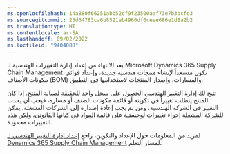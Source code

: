 ```yaml
---
ms.openlocfilehash: 14a880f66251abb52cf9f23500aaf73e7b3bcfc3
ms.sourcegitcommit: 25d64783ca6b8521eb4960df6ceee686e1d8a2b2
ms.translationtype: HT
ms.contentlocale: ar-SA
ms.lasthandoff: 09/02/2022
ms.locfileid: "9404088"
---
```

بعد الانتهاء من إعداد إدارة التغييرات الهندسية لـ Microsoft Dynamics 365 Supply Chain Management، تكون مستعداً لإنشاء منتجات هندسية جديدة، وإعداد قوائم مكونات الأصناف (BOM) والمسارات، وإصدار المنتجات لاستخدامها في التطبيق. 

تتيح لك إدارة التغيير الهندسي الحصول على سجل واحد للحقيقة لصيانة المنتج. إذا كان المنتج يتطلب تغييراً في تكوينه أو قائمة مكونات الصنف أو مساره، فيجب أن يحدث التغيير في الشركة الهندسية، ومن ثم يجب إعادة إصداره إلى الشركات المشغلة. يمكن للشركة المشغلة إجراء تغييرات لوجستية على قائمة المواد في كيانها القانوني، ولكن هذه التغييرات محدودة.

لمزيد من المعلومات حول الإعداد والتكوين، راجع [إعداد إدارة التغيير الهندسي لـ Dynamics 365 Supply Chain Management](/learn/paths/set-up-engineering-change-management/?azure-portal=true) لمسار التعلم.
